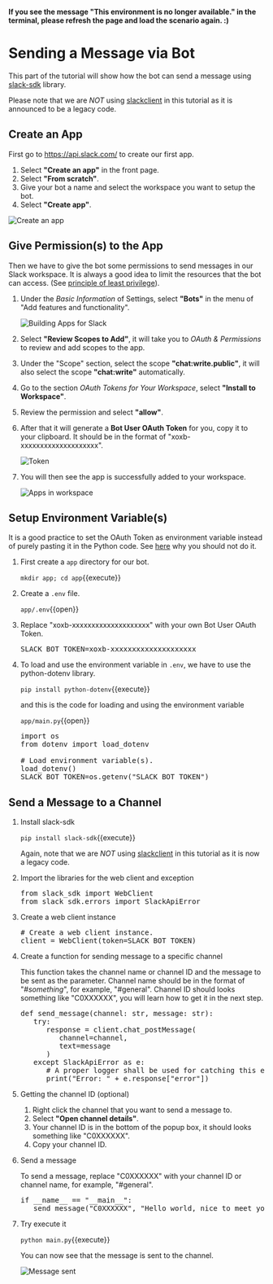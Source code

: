 **If you see the message "This environment is no longer available." in the terminal, please refresh the page and load the scenario again. :)**

# Sending a Message via Bot

This part of the tutorial will show how the bot can send a message using [slack-sdk](https://pypi.org/project/slack-sdk/) library.

Please note that we are *NOT* using [slackclient](https://pypi.org/project/slackclient/) in this tutorial as it is announced to be a legacy code.

## Create an App

First go to https://api.slack.com/ to create our first app.

1. Select **"Create an app"** in the front page.
2. Select **"From scratch"**.
3. Give your bot a name and select the workspace you want to setup the bot.
4. Select **"Create app"**.

![Create an app](./assets/step1/create_an_app.jpg)

## Give Permission(s) to the App

Then we have to give the bot some permissions to send messages in our Slack workspace. It is always a good idea to limit the resources that the bot can access. (See [principle of least privilege](https://en.wikipedia.org/wiki/Principle_of_least_privilege)).

1. Under the *Basic Information* of Settings, select **"Bots"** in the menu of "Add features and functionality".
   
	![Building Apps for Slack](./assets/step1/building_apps_for_slack.jpg)
2. Select **"Review Scopes to Add"**, it will take you to *OAuth & Permissions* to review and add scopes to the app.
3. Under the "Scope" section, select the scope **"chat:write.public"**, it will also select the scope **"chat:write"** automatically.
4. Go to the section *OAuth Tokens for Your Workspace*, select **"Install to Workspace"**.
5. Review the permission and select **"allow"**.
6. After that it will generate a **Bot User OAuth Token** for you, copy it to your clipboard. It should be in the format of "xoxb-xxxxxxxxxxxxxxxxxxxx".
   
   ![Token](./assets/step1/token.jpg)
7. You will then see the app is successfully added to your workspace.
   
   ![Apps in workspace](./assets/step1/apps_in_workspace.jpg)

## Setup Environment Variable(s)

It is a good practice to set the OAuth Token as environment variable instead of purely pasting it in the Python code. See [here](https://api.slack.com/authentication/best-practices) why you should not do it.

1. First create a `app` directory for our bot.
   
   `mkdir app; cd app`{{execute}}

2. Create a `.env` file.
   
   `app/.env`{{open}}
3. Replace "xoxb-xxxxxxxxxxxxxxxxxxxx" with your own Bot User OAuth Token.

   <pre class="file" data-filename=".env" data-target="replace">
   SLACK_BOT_TOKEN=xoxb-xxxxxxxxxxxxxxxxxxxx
   </pre>

4. To load and use the environment variable in `.env`, we have to use the python-dotenv library.

   `pip install python-dotenv`{{execute}}

   and this is the code for loading and using the environment variable

   `app/main.py`{{open}}

   <pre class="file" data-filename="main.py" data-target="replace">
   import os
   from dotenv import load_dotenv

   # Load environment variable(s).
   load_dotenv()
   SLACK_BOT_TOKEN=os.getenv("SLACK_BOT_TOKEN")
   </pre>

## Send a Message to a Channel

1. Install slack-sdk

   `pip install slack-sdk`{{execute}}

   Again, note that we are *NOT* using [slackclient](https://pypi.org/project/slackclient/) in this tutorial as it is now a legacy code.

2. Import the libraries for the web client and exception

   <pre class="file" data-filename="main.py" data-target="prepend">
   from slack_sdk import WebClient
   from slack_sdk.errors import SlackApiError
   </pre>

3. Create a web client instance

   <pre class="file" data-filename="main.py" data-target="append">
   # Create a web client instance.
   client = WebClient(token=SLACK_BOT_TOKEN)
   </pre>

4. Create a function for sending message to a specific channel

   This function takes the channel name or channel ID and the message to be sent as the parameter.
   Channel name should be in the format of "#*something*", for example, "#general".
   Channel ID should looks something like "C0XXXXXX", you will learn how to get it in the next step.

   <pre class="file" data-filename="main.py" data-target="append">
   def send_message(channel: str, message: str):
      try:
         response = client.chat_postMessage(
            channel=channel,
            text=message
         )
      except SlackApiError as e:
         # A proper logger shall be used for catching this exception.
         print("Error: " + e.response["error"])
   </pre>

5. Getting the channel ID (optional)
   1. Right click the channel that you want to send a message to.
   2. Select **"Open channel details"**.
   3. Your channel ID is in the bottom of the popup box, it should looks something like "C0XXXXXX".
   4. Copy your channel ID.

6. Send a message

   To send a message, replace "C0XXXXXX" with your channel ID or channel name, for example, "#general".

   <pre class="file" data-filename="main.py" data-target="append">
   if __name__ == "__main__":
      send_message("C0XXXXXX", "Hello world, nice to meet you!")
   </pre>

7. Try execute it

   `python main.py`{{execute}}

   You can now see that the message is sent to the channel.

   ![Message sent](./assets/step1/message_sent_success.jpg)
